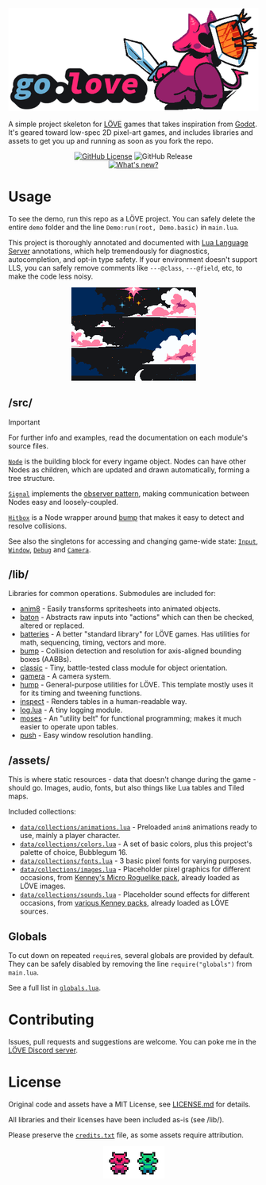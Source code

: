 <div align="center">
	<img src="/demo/assets/banner_main.png">
</div>

A simple project skeleton for [LÖVE](https://love2d.org/) games that takes inspiration from [Godot](https://godotengine.org/). It's geared toward low-spec 2D pixel-art games, and includes libraries and assets to get you up and running as soon as you fork the repo.

<div align="center">
	<a href="/LICENSE.md">
		<img alt="GitHub License" src="https://img.shields.io/github/license/rhysuki/love-godot-base?style=for-the-badge"></a>
	<img alt="GitHub Release" src="https://img.shields.io/github/v/release/rhysuki/love-godot-base?style=for-the-badge">
	<br>
	<a href="https://github.com/rhysuki/love-godot-base/releases/latest">
		<img alt="What's new?" src="https://img.shields.io/badge/What's%20new%3F-red?style=for-the-badge">
	</a>
</div>

# Usage

To see the demo, run this repo as a LÖVE project. You can safely delete the entire `demo` folder and the line `Demo:run(root, Demo.basic)` in `main.lua`.

This project is thoroughly annotated and documented with [Lua Language Server](https://luals.github.io/) annotations, which help tremendously for diagnostics, autocompletion, and opt-in type safety. If your environment doesn't support LLS, you can safely remove comments like `---@class`, `---@field`, etc, to make the code less noisy.

<div align="center">
	<img src="/demo/assets/sky.gif">
</div>

## /src/

> [!IMPORTANT]
> For further info and examples, read the documentation on each module's source files.

[`Node`](/src/Node.lua) is the building block for every ingame object. Nodes can have other Nodes as children, which are updated and drawn automatically, forming a tree structure.

[`Signal`](/src/Signal.lua) implements the [observer pattern](https://en.wikipedia.org/wiki/Observer_pattern), making communication between Nodes easy and loosely-coupled.

[`Hitbox`](/src/Hitbox.lua) is a Node wrapper around [bump](https://github.com/kikito/bump.lua) that makes it easy to detect and resolve collisions.

See also the singletons for accessing and changing game-wide state: [`Input`](/src/singleton/Input.lua), [`Window`](/src/singleton/Window.lua), [`Debug`](/src/singleton/Debug.lua) and [`Camera`](/src/singleton/Camera.lua).

## /lib/

Libraries for common operations. Submodules are included for:

* [anim8](https://github.com/kikito/anim8) - Easily transforms spritesheets into animated objects.
* [baton](https://github.com/tesselode/baton) - Abstracts raw inputs into "actions" which can then be checked, altered or replaced.
* [batteries](https://github.com/1bardesign/batteries) - A better "standard library" for LÖVE games. Has utilities for math, sequencing, timing, vectors and more.
* [bump](https://github.com/kikito/bump.lua) - Collision detection and resolution for axis-aligned bounding boxes (AABBs).
* [classic](https://github.com/rxi/classic) - Tiny, battle-tested class module for object orientation.
* [gamera](https://github.com/kikito/gamera) - A camera system.
* [hump](https://github.com/vrld/hump) - General-purpose utilities for LÖVE. This template mostly uses it for its timing and tweening functions.
* [inspect](https://github.com/kikito/inspect.lua) - Renders tables in a human-readable way.
* [log.lua](https://github.com/rxi/log.lua) - A tiny logging module.
* [moses](https://github.com/Yonaba/Moses) - An "utility belt" for functional programming; makes it much easier to operate upon tables.
* [push](https://github.com/Ulydev/push) - Easy window resolution handling.

## /assets/

This is where static resources - data that doesn't change during the game - should go. Images, audio, fonts, but also things like Lua tables and Tiled maps.

Included collections:

* [`data/collections/animations.lua`](/assets/data/collections/animations.lua) - Preloaded `anim8` animations ready to use, mainly a player character.
* [`data/collections/colors.lua`](/assets/data/collections/colors.lua) - A set of basic colors, plus this project's palette of choice, Bubblegum 16.
* [`data/collections/fonts.lua`](/assets/data/collections/fonts.lua) - 3 basic pixel fonts for varying purposes.
* [`data/collections/images.lua`](/assets/data/collections/images.lua) - Placeholder pixel graphics for different occasions, from [Kenney's Micro Roguelike pack](https://kenney.nl/assets/micro-roguelike), already loaded as LÖVE images.
* [`data/collections/sounds.lua`](/assets/data/collections/sounds.lua) - Placeholder sound effects for different occasions, from [various Kenney packs](/assets/audio/credits.txt), already loaded as LÖVE sources.

## Globals
To cut down on repeated `require`s, several globals are provided by default. They can be safely disabled by removing the line `require("globals")` from `main.lua`.

See a full list in [`globals.lua`](/globals.lua).

# Contributing
Issues, pull requests and suggestions are welcome. You can poke me in the [LÖVE Discord server](https://discord.gg/rhUets9).

# License
Original code and assets have a MIT License, see [LICENSE.md](/LICENSE.md) for details.

All libraries and their licenses have been included as-is (see /lib/).

Please preserve the [`credits.txt`](/assets/credits.txt) file, as some assets require attribution.

<div align="center">
	<img src="/demo/assets/victory.gif">
</div>